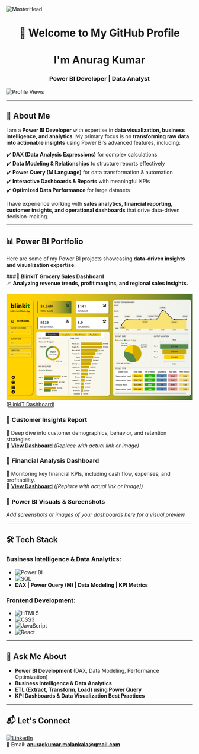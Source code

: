 ![MasterHead](https://user-images.githubusercontent.com/95478989/198955082-6e78ebb5-e1e4-49f9-8d32-6e5af3984dcd.gif)

<h1 align="center"> 👋 Welcome to My GitHub Profile</h1>
<h1 align="center"> I'm Anurag Kumar</h1>
<h3 align="center">Power BI Developer | Data Analyst</h3>

<p align="left"> <img src="https://komarev.com/ghpvc/?username=anurag-kumar-molankala&label=Profile%20views&color=0e75b6&style=flat" alt="Profile Views" /> </p>

---

## 🚀 About Me  
I am a **Power BI Developer** with expertise in **data visualization, business intelligence, and analytics**. My primary focus is on **transforming raw data into actionable insights** using Power BI’s advanced features, including:  

✔️ **DAX (Data Analysis Expressions)** for complex calculations  
✔️ **Data Modeling & Relationships** to structure reports effectively  
✔️ **Power Query (M Language)** for data transformation & automation  
✔️ **Interactive Dashboards & Reports** with meaningful KPIs  
✔️ **Optimized Data Performance** for large datasets  

I have experience working with **sales analytics, financial reporting, customer insights, and operational dashboards** that drive data-driven decision-making.

---

## 📊 Power BI Portfolio  
Here are some of my Power BI projects showcasing **data-driven insights and visualization expertise**:  

###🔹 **BlinkIT Grocery Sales Dashboard**  
📈 **Analyzing revenue trends, profit margins, and regional sales insights.**   

![View Dashboard](https://github.com/Anurag-kumar-Molankala/BlinkIT-Grocery-Sales-Dashboard/blob/main/BlinkIT%20P-04/BlinkIT%20Dashboard.png)([BlinkIT Dashboard](https://github.com/Anurag-kumar-Molankala/BlinkIT-Grocery-Sales-Dashboard))  

### 🔹 **Customer Insights Report**  
📌 Deep dive into customer demographics, behavior, and retention strategies.  
🔗 **[View Dashboard](#)** *(Replace with actual link or image)*  

### 🔹 **Financial Analysis Dashboard**  
📌 Monitoring key financial KPIs, including cash flow, expenses, and profitability.  
🔗 **[View Dashboard](#)** *([Replace with actual link or image])*  

### 📸 **Power BI Visuals & Screenshots**  
_Add screenshots or images of your dashboards here for a visual preview._  

---

## 🛠 Tech Stack  
### Business Intelligence & Data Analytics:  
- ![Power BI](https://img.shields.io/badge/Power%20BI-F2C811?style=flat&logo=power-bi&logoColor=black)  
- ![SQL](https://img.shields.io/badge/SQL-4479A1?style=flat&logo=MySQL&logoColor=white)  
- **DAX | Power Query (M) | Data Modeling | KPI Metrics**  

### Frontend Development:  
- ![HTML5](https://img.shields.io/badge/HTML5-E34F26?style=flat&logo=html5&logoColor=white)  
- ![CSS3](https://img.shields.io/badge/CSS3-1572B6?style=flat&logo=css3&logoColor=white)  
- ![JavaScript](https://img.shields.io/badge/JavaScript-F7DF1E?style=flat&logo=javascript&logoColor=black)  
- ![React](https://img.shields.io/badge/React-20232A?style=flat&logo=react&logoColor=61DAFB)  

---

## 💬 Ask Me About  
- **Power BI Development** (DAX, Data Modeling, Performance Optimization)  
- **Business Intelligence & Data Analytics**  
- **ETL (Extract, Transform, Load) using Power Query**  
- **KPI Dashboards & Data Visualization Best Practices**  

---

## 📬 Let's Connect  
[![LinkedIn](https://img.shields.io/badge/LinkedIn-Anurag%20Kumar-blue?style=flat&logo=linkedin)](https://www.linkedin.com/in/molankala-anurag-kumar-b5a19719a)  
📧 Email: **anuragkumar.molankala@gmail.com**  
